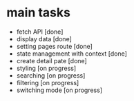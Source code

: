 # main tasks
- fetch API [done]
- display data [done]
- setting pages route [done]
- state management with context [done]
- create detail pate [done]
- styling [on progress]
- searching [on progress]
- filtering [on progress]
- switching mode [on progress]
